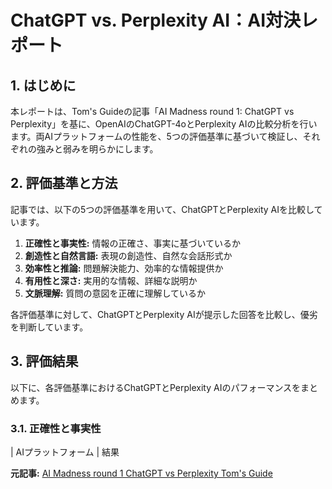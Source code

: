 # ChatGPT vs. Perplexity AI：AI対決レポート

## 1. はじめに

本レポートは、Tom's Guideの記事「AI Madness round 1: ChatGPT vs Perplexity」を基に、OpenAIのChatGPT-4oとPerplexity AIの比較分析を行います。両AIプラットフォームの性能を、5つの評価基準に基づいて検証し、それぞれの強みと弱みを明らかにします。

## 2. 評価基準と方法

記事では、以下の5つの評価基準を用いて、ChatGPTとPerplexity AIを比較しています。

1. **正確性と事実性:** 情報の正確さ、事実に基づいているか
2. **創造性と自然言語:** 表現の創造性、自然な会話形式か
3. **効率性と推論:** 問題解決能力、効率的な情報提供か
4. **有用性と深さ:** 実用的な情報、詳細な説明か
5. **文脈理解:** 質問の意図を正確に理解しているか

各評価基準に対して、ChatGPTとPerplexity AIが提示した回答を比較し、優劣を判断しています。

## 3. 評価結果

以下に、各評価基準におけるChatGPTとPerplexity AIのパフォーマンスをまとめます。

### 3.1. 正確性と事実性

| AIプラットフォーム | 結果 

**元記事:** [AI Madness round 1 ChatGPT vs Perplexity Tom's Guide](https://www.tomsguide.com/ai/ai-madness-chatgpt-vs-perplexity)